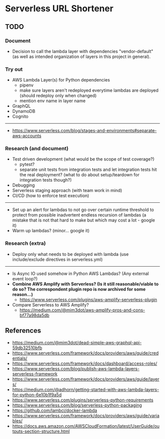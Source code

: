 
# Serverless URL Shortener

## TODO

### Document

- Decision to call the lambda layer with dependencies "vendor-default" (as well as intended organization of layers in
  this project in general).

### Try out

- AWS Lambda Layer(s) for Python dependencies
  - pipenv
  - make sure layers aren't redeployed everytime lambdas are deployed (should redeploy only when changed)
  - mention env name in layer name
- GraphQL
- DynamoDB
- Cognito

---

- https://www.serverless.com/blog/stages-and-environments#separate-aws-accounts

### Research (and document)

- Test driven development (what would be the scope of test coverage?)
  - pytest?
  - separate unit tests from integration tests and let integration tests hit the real deployment? (what to do about
    setup/teardown for integration tests though?)
- Debugging
- Serverless staging approach (with team work in mind)
- CI/CD (how to enforce test execution)

---

- Set up an alert for lambdas to not go over certain runtime threshold to protect from possible inadvertent
  endless recursion of lambdas (a mistake that is not that hard to make but which may cost a lot - google it)
- Warm up lambdas? (minor... google it)

### Research (extra)

- Deploy only what needs to be deployed with lambda (use include/exclude directives in serverless.yml)

---

- Is Async IO used somehow in Python AWS Lambdas? (Any external event loop?)
- **Combine AWS Amplify with Serverless? (Is it still reasonable/viable to do so? The correspondent plugin repo is now
  archived for some reason...)**
  - https://www.serverless.com/plugins/aws-amplify-serverless-plugin
- Compare Serverless to AWS Amplify?
  - https://medium.com/@mim3dot/aws-amplify-pros-and-cons-bf77a98da5db

## References

- https://medium.com/@mim3dot/dead-simple-aws-graphql-api-59db32510bfb
- https://www.serverless.com/framework/docs/providers/aws/guide/credentials/
- https://www.serverless.com/framework/docs/dashboard/access-roles/
- https://www.serverless.com/blog/publish-aws-lambda-layers-serverless-framework
- https://www.serverless.com/framework/docs/providers/aws/guide/layers/
- https://medium.com/@adhorn/getting-started-with-aws-lambda-layers-for-python-6e10b1f9a5d
- https://www.serverless.com/plugins/serverless-python-requirements
- https://www.serverless.com/blog/serverless-python-packaging
- https://github.com/lambci/docker-lambda
- https://www.serverless.com/framework/docs/providers/aws/guide/variables/
- https://docs.aws.amazon.com/AWSCloudFormation/latest/UserGuide/outputs-section-structure.html

